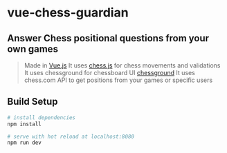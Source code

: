 # vue-chess-guardian

## Answer Chess positional questions from your own games
> Made in [Vue.js](http://vuejs.org)
> It uses [chess.js](https://github.com/jhlywa/chess.js) for chess movements and validations
> It uses chessground for chessboard UI  [chessground](https://github.com/ornicar/chessground)
> It uses chess.com API to get positions from your games or specific users

## Build Setup

``` bash
# install dependencies
npm install

# serve with hot reload at localhost:8080
npm run dev

```
